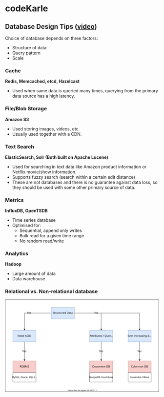 # codeKarle
## Database Design Tips ([video](https://www.youtube.com/watch?v=cODCpXtPHbQ))
Choice of database depends on three factors:
- Structure of data
- Query pattern
- Scale

### Cache
**Redis, Memcached, etcd, Hazelcast**
- Used when same data is queried many times, querying from the primary data source has a high latency.

### File/Blob Storage
**Amazon S3**
- Used storing images, videos, etc.
- Usually used together with a CDN.

### Text Search
**ElasticSearch, Solr (Both built on Apache Lucene)**
- Used for searching in text data like Amazon product information or Netflix movie/show information.
- Supports fuzzy search (search within a certain edit distance)
- These are not databases and there is no guarantee against data loss, so they should be used with some other primary source of data.

### Metrics
**InfluxDB, OpenTSDB**
- Time series database
- Optimised for:
  - Sequential, append only writes
  - Bulk read for a given time range
  - No random read/write

### Analytics
**Hadoop**
- Large amount of data
- Data warehouse

### Relational vs. Non-relational database
![relational-vs-non-relational](images/relational_vs_non_relational.drawio.svg)
